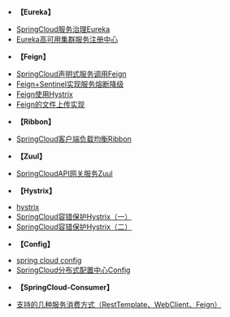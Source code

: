 <!-- docs/_sidebar.md -->
* **【Eureka】**
- [SpringCloud服务治理Eureka](/JAVA/SpringCloud/doc/SpringCloud服务治理Eureka.md)
- [Eureka高可用集群服务注册中心](/JAVA/SpringCloud/doc/Eureka高可用集群服务注册中心.md)
* **【Feign】**
- [SpringCloud声明式服务调用Feign](/JAVA/SpringCloud/doc/SpringCloud声明式服务调用Feign.md)
- [Feign+Sentinel实现服务熔断降级](/JAVA/SpringCloudAlibaba/doc/Feign+Sentinel实现服务熔断降级.md)
- [Feign使用Hystrix](/JAVA/SpringCloud/doc/Feign使用Hystrix.md)
- [Feign的文件上传实现](/JAVA/SpringCloud/doc/Feign的文件上传实现.md)
* **【Ribbon】**
- [SpringCloud客户端负载均衡Ribbon](/JAVA/SpringCloud/doc/SpringCloud客户端负载均衡Ribbon.md)
* **【Zuul】**
- [SpringCloudAPI网关服务Zuul](/JAVA/SpringCloud/doc/SpringCloudAPI网关服务Zuul.md)
* **【Hystrix】**
- [hystrix](/JAVA/SpringCloud/doc/hystrix/index.md)
- [SpringCloud容错保护Hystrix（一）](/JAVA/SpringCloud/doc/SpringCloud容错保护Hystrix（一）.md)
- [SpringCloud容错保护Hystrix（二）](/JAVA/SpringCloud/doc/SpringCloud容错保护Hystrix（二）.md)
* **【Config】**
- [spring cloud config](/JAVA/SpringCloud/doc/config/index.md)
- [SpringCloud分布式配置中心Config](/JAVA/SpringCloud/doc/SpringCloud分布式配置中心Config.md)
* **【SpringCloud-Consumer】**
- [支持的几种服务消费方式（RestTemplate、WebClient、Feign）](/JAVA/SpringCloud/doc/支持的几种服务消费方式（RestTemplate、WebClient、Feign）.md)


